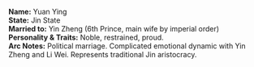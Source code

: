 **Name:** Yuan Ying  
**State:** Jin State  
**Married to:** Yin Zheng (6th Prince, main wife by imperial order)  
**Personality & Traits:** Noble, restrained, proud.  
**Arc Notes:** Political marriage. Complicated emotional dynamic with Yin Zheng and Li Wei. Represents traditional Jin aristocracy.  
